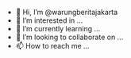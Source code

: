 - 👋 Hi, I’m @warungberitajakarta
- 👀 I’m interested in ...
- 🌱 I’m currently learning ...
- 💞️ I’m looking to collaborate on ...
- 📫 How to reach me ...

<!---
warungberitajakarta/warungberitajakarta is a ✨ special ✨ repository because its `README.md` (this file) appears on your GitHub profile.
You can click the Preview link to take a look at your changes.
--->
